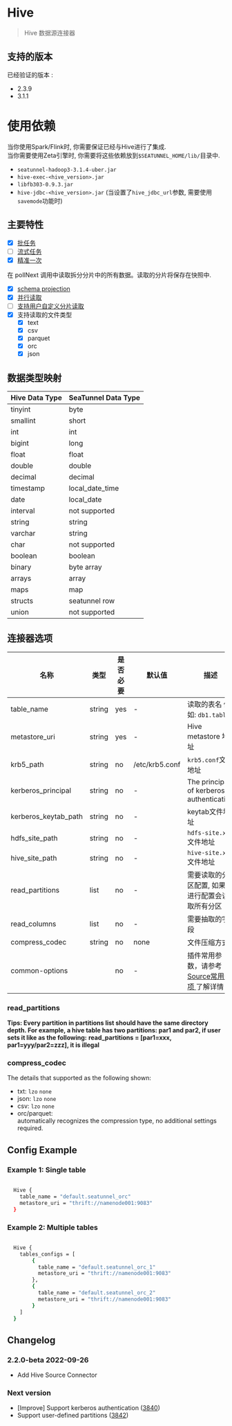 # Hive

> Hive 数据源连接器

## 支持的版本

已经验证的版本 :
- 2.3.9
- 3.1.1

# 使用依赖

当你使用Spark/Flink时, 你需要保证已经与Hive进行了集成.  
当你需要使用Zeta引擎时, 你需要将这些依赖放到`$SEATUNNEL_HOME/lib/`目录中.
- `seatunnel-hadoop3-3.1.4-uber.jar`
- `hive-exec-<hive_version>.jar`
- `libfb303-0.9.3.jar`
- `hive-jdbc-<hive_version>.jar` (当设置了`hive_jdbc_url`参数, 需要使用`savemode`功能时)

## 主要特性

- [x] [批任务](../../concept/connector-v2-features.md)
- [ ] [流式任务](../../concept/connector-v2-features.md)
- [x] [精准一次](../../concept/connector-v2-features.md)

在 pollNext 调用中读取拆分分片中的所有数据。读取的分片将保存在快照中.

- [x] [schema projection](../../concept/connector-v2-features.md)
- [x] [并行读取](../../concept/connector-v2-features.md)
- [ ] [支持用户自定义分片读取](../../concept/connector-v2-features.md)
- [x] 支持读取的文件类型
  - [x] text
  - [x] csv
  - [x] parquet
  - [x] orc
  - [x] json

## 数据类型映射

| Hive Data Type | SeaTunnel Data Type |
|----------------|---------------------|
| tinyint        | byte                |
| smallint       | short               |
| int            | int                 |
| bigint         | long                |
| float          | float               |
| double         | double              |
| decimal        | decimal             |
| timestamp      | local_date_time     |
| date           | local_date          |
| interval       | not supported       |
| string         | string              |
| varchar        | string              |
| char           | not supported       |
| boolean        | boolean             |
| binary         | byte array          |
| arrays         | array               |
| maps           | map                 |
| structs        | seatunnel row       |
| union          | not supported       |

## 连接器选项

|          名称          |   类型   | 是否必要 |      默认值       | 描述                                                         |
|----------------------|--------|------|----------------|------------------------------------------------------------|
| table_name           | string | yes  | -              | 读取的表名 例如: `db1.table1`                                     |
| metastore_uri        | string | yes  | -              | Hive metastore 地址                                          |
| krb5_path            | string | no   | /etc/krb5.conf | `krb5.conf`文件地址                                            |
| kerberos_principal   | string | no   | -              | The principal of kerberos authentication                   |
| kerberos_keytab_path | string | no   | -              | keytab文件地址                                                 |
| hdfs_site_path       | string | no   | -              | `hdfs-site.xml`文件地址                                        |
| hive_site_path       | string | no   | -              | `hive-site.xml`文件地址                                        |
| read_partitions      | list   | no   | -              | 需要读取的分区配置, 如果未进行配置会读取所有分区                                  |
| read_columns         | list   | no   | -              | 需要抽取的字段                                                    |
| compress_codec       | string | no   | none           | 文件压缩方式                                                     |
| common-options       |        | no   | -              | 插件常用参数，请参考 [Source常用选项 ](../source-common-options.md) 了解详情 |

### read_partitions

**Tips: Every partition in partitions list should have the same directory depth. For example, a hive table has two partitions: par1 and par2, if user sets it like as the following:**
**read_partitions = [par1=xxx, par1=yyy/par2=zzz], it is illegal**

### compress_codec

The details that supported as the following shown:

- txt: `lzo` `none`
- json: `lzo` `none`
- csv: `lzo` `none`
- orc/parquet:  
  automatically recognizes the compression type, no additional settings required.

## Config Example

### Example 1: Single table

```bash

  Hive {
    table_name = "default.seatunnel_orc"
    metastore_uri = "thrift://namenode001:9083"
  }

```

### Example 2: Multiple tables

```bash

  Hive {
    tables_configs = [
        {
          table_name = "default.seatunnel_orc_1"
          metastore_uri = "thrift://namenode001:9083"
        },
        {
          table_name = "default.seatunnel_orc_2"
          metastore_uri = "thrift://namenode001:9083"
        }
    ]
  }

```

## Changelog

### 2.2.0-beta 2022-09-26

- Add Hive Source Connector

### Next version

- [Improve] Support kerberos authentication ([3840](https://github.com/apache/seatunnel/pull/3840))
- Support user-defined partitions ([3842](https://github.com/apache/seatunnel/pull/3842))

